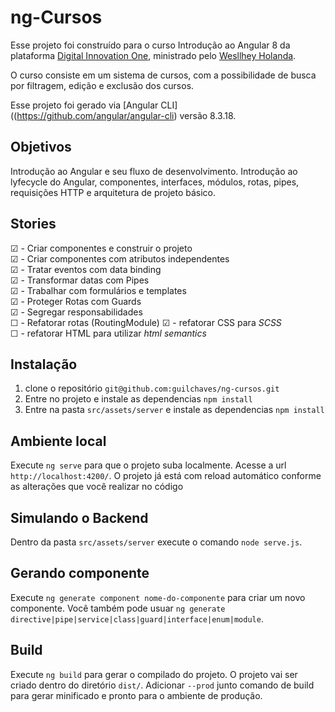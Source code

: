 # ng-Cursos

Esse projeto foi construído para o curso Introdução ao Angular 8 da plataforma [Digital Innovation One](https://digitalinnovation.one/), ministrado pelo [
Wesllhey Holanda](https://github.com/wesllhey).

O curso consiste em um sistema de cursos, com a possibilidade de busca por filtragem, edição e exclusão dos cursos.

Esse projeto foi gerado via [Angular CLI]((https://github.com/angular/angular-cli) versão 8.3.18.

## Objetivos

Introdução ao Angular e seu fluxo de desenvolvimento. Introdução ao lyfecycle do Angular, componentes, interfaces, módulos, rotas, pipes, requisições HTTP e arquitetura de projeto básico.

## Stories

☑ - Criar componentes e construir o projeto<br>
☑ - Criar componentes com atributos independentes<br>
☑ - Tratar eventos com data binding<br>
☑ - Transformar datas com Pipes<br>
☑ - Trabalhar com formulários e templates<br>
☑ - Proteger Rotas com Guards<br>
☑ - Segregar responsabilidades<br>
☐ - Refatorar rotas (RoutingModule)
☑ - refatorar CSS para _SCSS_<br>
☐ - refatorar HTML para utilizar _html semantics_<br>

## Instalação

1. clone o repositório `git@github.com:guilchaves/ng-cursos.git`
2. Entre no projeto e instale as dependencias `npm install`
3. Entre na pasta `src/assets/server` e instale as dependencias `npm install`

## Ambiente local

Execute `ng serve` para que o projeto suba localmente. Acesse a url `http://localhost:4200/`. O projeto já está com reload automático conforme as alterações que você realizar no código

## Simulando o Backend

Dentro da pasta `src/assets/server` execute o comando `node serve.js`.

## Gerando componente

Execute `ng generate component nome-do-componente` para criar um novo componente. Você também pode usuar `ng generate directive|pipe|service|class|guard|interface|enum|module`.

## Build

Execute `ng build` para gerar o compilado do projeto. O projeto vai ser criado dentro do diretório `dist/`. Adicionar `--prod` junto comando de build para gerar minificado e pronto para o ambiente de produção.
